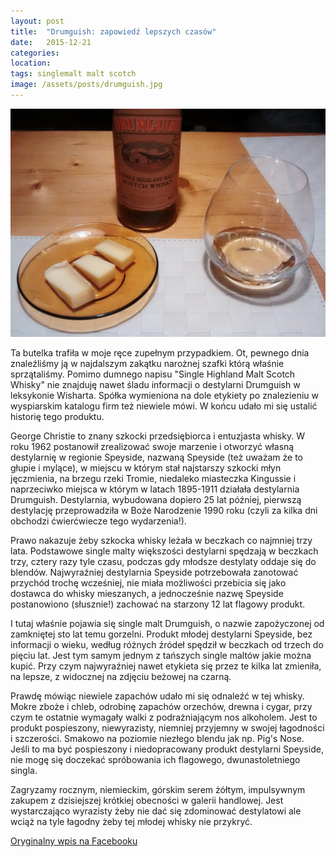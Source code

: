 ```yaml
---
layout: post
title:  "Drumguish: zapowiedź lepszych czasów"
date:   2015-12-21
categories: 
location: 
tags: singlemalt malt scotch
image: /assets/posts/drumguish.jpg
---
```


<div class="post-image">
    <img src="/assets/posts/drumguish.jpg" alt="Drumguish scotch single malt whisky" />
</div>

Ta butelka trafiła w moje ręce zupełnym przypadkiem. Ot, pewnego dnia znaleźliśmy ją w najdalszym zakątku narożnej szafki którą właśnie sprzątaliśmy. Pomimo dumnego napisu "Single Highland Malt Scotch Whisky" nie znajduję nawet śladu informacji o destylarni Drumguish w leksykonie Wisharta. Spółka wymieniona na dole etykiety po znalezieniu w wyspiarskim katalogu firm też niewiele mówi. W końcu udało mi się ustalić historię tego produktu.

George Christie to znany szkocki przedsiębiorca i entuzjasta whisky. W roku 1962 postanowił zrealizować swoje marzenie i otworzyć własną destylarnię w regionie Speyside, nazwaną Speyside (też uważam że to głupie i mylące), w miejscu w którym stał najstarszy szkocki młyn jęczmienia, na brzegu rzeki Tromie, niedaleko miasteczka Kingussie i naprzeciwko miejsca w którym w latach 1895-1911 działała destylarnia Drumguish. Destylarnia, wybudowana dopiero 25 lat później, pierwszą destylację przeprowadziła w Boże Narodzenie 1990 roku (czyli za kilka dni obchodzi ćwierćwiecze tego wydarzenia!).

Prawo nakazuje żeby szkocka whisky leżała w beczkach co najmniej trzy lata. Podstawowe single malty większości destylarni spędzają w beczkach trzy, cztery razy tyle czasu, podczas gdy młodsze destylaty oddaje się do blendów. Najwyraźniej destylarnia Speyside potrzebowała zanotować przychód trochę wcześniej, nie miała możliwości przebicia się jako dostawca do whisky mieszanych, a jednocześnie nazwę Speyside postanowiono (słusznie!) zachować na starzony 12 lat flagowy produkt.

I tutaj właśnie pojawia się single malt Drumguish, o nazwie zapożyczonej od zamkniętej sto lat temu gorzelni. Produkt młodej destylarni Speyside, bez informacji o wieku, według różnych źródeł spędził w beczkach od trzech do pięciu lat. Jest tym samym jednym z tańszych single maltów jakie można kupić. Przy czym najwyraźniej nawet etykieta się przez te kilka lat zmieniła, na lepsze, z widocznej na zdjęciu beżowej na czarną.

Prawdę mówiąc niewiele zapachów udało mi się odnaleźć w tej whisky. Mokre zboże i chleb, odrobinę zapachów orzechów, drewna i cygar, przy czym te ostatnie wymagały walki z podrażniającym nos alkoholem. Jest to produkt pospieszony, niewyrazisty, niemniej przyjemny w swojej łagodności i szczerości. Smakowo na poziomie niezłego blendu jak np. Pig's Nose. Jeśli to ma być pospieszony i niedopracowany produkt destylarni Speyside, nie mogę się doczekać spróbowania ich flagowego, dwunastoletniego singla.

Zagryzamy rocznym, niemieckim, górskim serem żółtym, impulsywnym zakupem z dzisiejszej krótkiej obecności w galerii handlowej. Jest wystarczająco wyrazisty żeby nie dać się zdominować destylatowi ale wciąż na tyle łagodny żeby tej młodej whisky nie przykryć.

[Oryginalny wpis na Facebooku](https://www.facebook.com/photo.php?fbid=10208765782680765&set=a.10208737101083743.1073741844.1198502305&type=3&theater)
